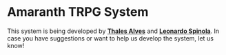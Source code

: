 # Amaranth TRPG System

This system is being developed by **[Thales Alves](https://github.com/thaalesalves)** and **[Leonardo Spinola](https://www.linkedin.com/in/leonardo-spinola-alcantara/)**. In case you have suggestions or want to help us develop the system, let us know!